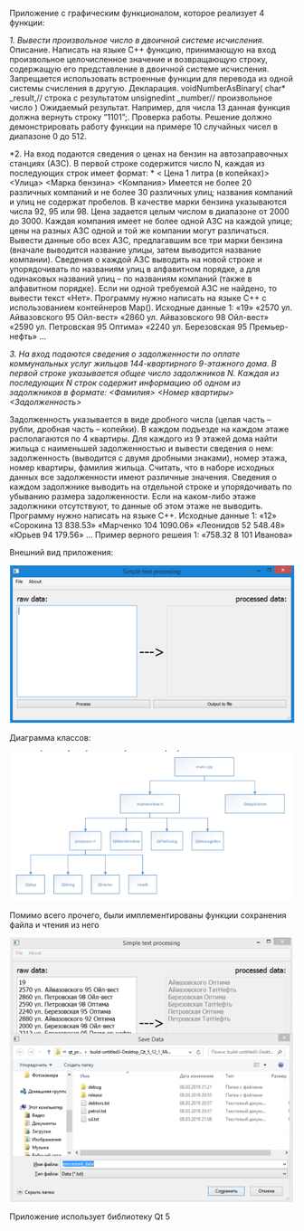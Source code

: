 Приложение с графическим функционалом, которое реализует 4 функции:


*1. Вывести произвольное число в двоичной системе исчисления.*
Описание.
Написать на языке С++ функцию, принимающую на вход произвольное целочисленное
значение и возвращающую строку, содержащую его представление в двоичной системе
исчисления. Запрещается использовать встроенные функции для перевода из одной
системы счисления в другую.
Декларация.
voidNumberAsBinary(
char* _result,// строка с результатом
unsignedint _number// произвольное число
)
Ожидаемый результат.
Например, для числа 13 данная функция должна вернуть строку “1101”;.
Проверка работы.
Решение должно демонстрировать работу функции на примере 10 случайных чисел в
диапазоне 0 до 512.

*2. На вход подаются сведения о ценах на бензин на автозаправочных станциях (АЗС). В
первой строке содержится число N, каждая из последующих строк имеет формат: *
< Цена 1 литра (в копейках)> <Улица> <Марка бензина> <Компания>
Имеется не более 20 различных компаний и не более 30 различных улиц; названия
компаний и улиц не содержат пробелов. В качестве марки бензина указываются числа 92,
95 или 98. Цена задается целым числом в диапазоне от 2000 до 3000. Каждая компания
имеет не более одной АЗС на каждой улице; цены на разных АЗС одной и той же
компании могут различаться. Вывести данные обо всех АЗС, предлагавшим все три марки
бензина (вначале выводится название улицы, затем выводится название компании).
Сведения о каждой АЗС выводить на новой строке и упорядочивать по названиям улиц в
алфавитном порядке, а для одинаковых названий улиц – по названиям компаний (также в
алфавитном порядке). Если ни одной требуемой АЗС не найдено, то вывести текст «Нет».
Программу нужно написать на языке С++ с использованием контейнеров Map().
Исходные данные
1: «19»
«2570 ул. Айвазовского 95 Ойл-вест»
«2860 ул. Айвазовского 98 Ойл-вест»
«2590 ул. Петровская 95 Оптима»
«2240 ул. Березовская 95 Премьер-нефть»
…

*3. На вход подаются сведения о задолженности по оплате коммунальных услуг жильцов
144-квартирного 9-этажного дома. В первой строке указывается общее число задолжников
N. Каждая из последующих N строк содержит информацию об одном из задолжников в
формате:
<Фамилия> <Номер квартиры> <Задолженность>*

Задолженность указывается в виде дробного числа (целая часть – рубли, дробная часть –
копейки). В каждом подъезде на каждом этаже располагаются по 4 квартиры. Для каждого
из 9 этажей дома найти жильца с наименьшей задолженностью и вывести сведения о нем:
задолженность (выводится с двумя дробными знаками), номер этажа, номер квартиры,
фамилия жильца. Считать, что в наборе исходных данных все задолженности имеют
различные значения. Сведения о каждом задолжнике выводить на отдельной строке и
упорядочивать по убыванию размера задолженности. Если на каком-либо этаже
задолжники отсутствуют, то данные об этом этаже не выводить.
Программу нужно написать на языке С++.
Исходные данные
1: «12»
«Сорокина 13 838.53»
«Марченко 104 1090.06»
«Леонидов 52 548.48»
«Юрьев 94 179.56»
…
Пример верного решеия
1: «758.32 8 101 Иванова»

Внешний вид приложения:


![outlook](images/outlook.png)


Диаграмма классов:


![class_uml](images/class_uml.png)


Помимо всего прочего, были имплементированы функции сохранения файла и чтения из него


![save_read](images/save_read.png)


Приложение использует библиотеку Qt 5